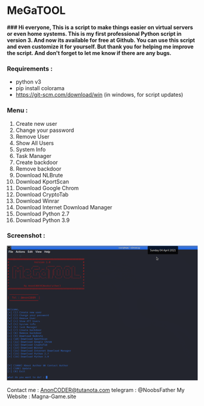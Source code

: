 # MeGaTOOL
**### Hi everyone, This is a script to make things easier on virtual servers or even home systems.
This is my first professional Python script in version 3. And now its available for free at Github. You can use this script and even customize it for yourself. But thank you for helping me improve the script.
And don't forget to let me know if there are any bugs.**

### Requirements :

- python v3
- pip install colorama
- https://git-scm.com/download/win (in windows, for script updates)

### Menu :

1. Create new user
2. Change your password
3. Remove User
4. Show All Users
5. System Info
6. Task Manager
7. Create backdoor
8. Remove backdoor
9. Download NLBrute
10. Download KportScan
11. Download Google Chrom
12. Download CryptoTab
13. Download Winrar
14. Download Internet Download Manager
15. Download Python 2.7
16. Download Python 3.9


### Screenshot : 
![ScreenShot](MeGaTOOL.png)

Contact me : 
AnonCODER@tutanota.com
telegram : @NoobsFather
My Website : Magna-Game.site
